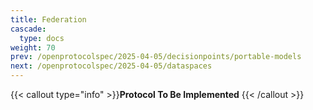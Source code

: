 ```yaml
---
title: Federation
cascade:
  type: docs
weight: 70
prev: /openprotocolspec/2025-04-05/decisionpoints/portable-models
next: /openprotocolspec/2025-04-05/dataspaces
---
```


{{< callout type="info" >}}**Protocol To Be Implemented** {{< /callout >}}
